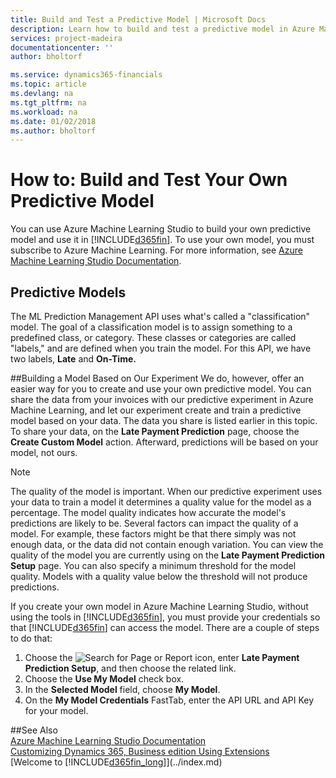 ```yaml
---
title: Build and Test a Predictive Model | Microsoft Docs
description: Learn how to build and test a predictive model in Azure Machine Learning Studio.
services: project-madeira
documentationcenter: ''
author: bholtorf

ms.service: dynamics365-financials
ms.topic: article
ms.devlang: na
ms.tgt_pltfrm: na
ms.workload: na
ms.date: 01/02/2018
ms.author: bholtorf
---
```

# How to: Build and Test Your Own Predictive Model
You can use Azure Machine Learning Studio to build your own predictive model and use it in [!INCLUDE[d365fin](../includes/d365fin_md.md)]. To use your own model, you must subscribe to Azure Machine Learning. <!--Can we recommend a particular subscription?--> For more information, see [Azure Machine Learning Studio Documentation](https://go.microsoft.com/fwlink/?linkid=861765).  

## Predictive Models
The ML Prediction Management API uses what's called a "classification" model. The goal of a classification model is to assign something to a predefined class, or category. These classes or categories are called "labels," and are defined when you train the model. For this API, we have two labels, **Late** and **On-Time.**
  
##Building a Model Based on Our Experiment
We do, however, offer an easier way for you to create and use your own predictive model. You can share the data from your invoices with our predictive experiment in Azure Machine Learning, and let our experiment create and train a predictive model based on your data. The data you share is listed earlier in this topic. To share your data, on the **Late Payment Prediction** page, choose the **Create Custom Model** action. Afterward, predictions will be based on your model, not ours.  
  
> [!Note]
> The quality of the model is important. When our predictive experiment uses your data to train a model it determines a quality value for the model as a percentage. The model quality indicates how accurate the model's predictions are likely to be. Several factors can impact the quality of a model. For example, these factors might be that there simply was not enough data, or the data did not contain enough variation. You can view the quality of the model you are currently using on the **Late Payment Prediction Setup** page. You can also specify a minimum threshold for the model quality. Models with a quality value below the threshold will not produce predictions.  
  
If you create your own model in Azure Machine Learning Studio, without using the tools in [!INCLUDE[d365fin](../includes/d365fin_md.md)], you must provide your credentials so that [!INCLUDE[d365fin](../includes/d365fin_md.md)] can access the model. There are a couple of steps to do that:

1. Choose the ![Search for Page or Report](../media/ui-search/search_small.png "Search for Page or Report icon") icon, enter **Late Payment Prediction Setup**, and then choose the related link.  
2. Choose the **Use My Model** check box.  
3. In the **Selected Model** field, choose **My Model**.  
4. On the **My Model Credentials** FastTab, enter the API URL and API Key for your model.  

##See Also  
[Azure Machine Learning Studio Documentation](https://docs.microsoft.com/en-us/azure/machine-learning/studio/)  
[Customizing Dynamics 365, Business edition Using Extensions](../ui-extensions.md)  
[Welcome to [!INCLUDE[d365fin_long](../../includes/d365fin_long_md.md)]](../index.md)  